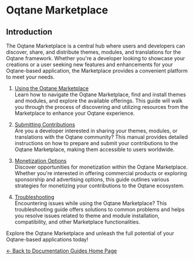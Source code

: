 # Oqtane Marketplace

## Introduction

The Oqtane Marketplace is a central hub where users and developers can discover,
share, and distribute themes, modules, and translations for the Oqtane framework.
Whether you're a developer looking to showcase your creations
or a user seeking new features and enhancements for your Oqtane-based application,
the Marketplace provides a convenient platform to meet your needs.

1. [Using the Oqtane Marketplace](using-oqtane-marketplace.md)  
    Learn how to navigate the Oqtane Marketplace,
    find and install themes and modules, and explore the available offerings.
    This guide will walk you through the process of discovering
    and utilizing resources from the Marketplace to enhance your Oqtane experience.

2. [Submitting Contributions](submitting-contributions.md)  
    Are you a developer interested in sharing your themes, modules,
    or translations with the Oqtane community?
    This manual provides detailed instructions on how to prepare
    and submit your contributions to the Oqtane Marketplace,
    making them accessible to users worldwide.

3. [Monetization Options](monetization.md)  
    Discover opportunities for monetization within the Oqtane Marketplace.
    Whether you're interested in offering commercial products
    or exploring sponsorship and advertising options,
    this guide outlines various strategies for monetizing
    your contributions to the Oqtane ecosystem.

4. [Troubleshooting](troubleshooting.md)  
    Encountering issues while using the Oqtane Marketplace?
    This troubleshooting guide offers solutions to common problems
    and helps you resolve issues related to theme and module installation,
    compatibility, and other Marketplace functionalities.

Explore the Oqtane Marketplace and unleash the full potential
of your Oqtane-based applications today!

[← Back to Documentation Guides Home Page](../index.md)